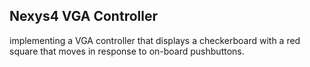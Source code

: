 ## Nexys4 VGA Controller

implementing a VGA controller that displays a checkerboard with a red square that moves in response to on-board pushbuttons. 
